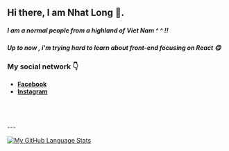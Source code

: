 

## Hi there, I am Nhat Long 👋.

##### I am a normal people from a highland of Viet Nam ^ ^ !!
##### Up to now , i'm trying hard to learn about front-end focusing on React 😋


### My social network 👇 
<ul>
    <li><a href="https://facebook.com/nhaatjlong"><strong>Facebook</strong></a></li>
    <li><a href="https://instagram.com/nhaatjlong"><strong>Instagram</strong></a></li>
</ul>
<br />
<br />
<br />
---
<br>

[![My GitHub Language Stats](https://github-readme-stats.vercel.app/api/top-langs/?username=nhaatjlong)]()

<br>

